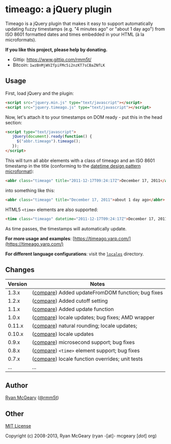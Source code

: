 # timeago: a jQuery plugin

Timeago is a jQuery plugin that makes it easy to support automatically updating
fuzzy timestamps (e.g. "4 minutes ago" or "about 1 day ago") from ISO 8601
formatted dates and times embedded in your HTML (à la microformats).

**If you like this project, please help by donating.**

* Gittip: https://www.gittip.com/rmm5t/
* Bitcoin: `1wzBnMjWVZfpiFMc5i2nzKT7sCBaZNfLK`

## Usage

First, load jQuery and the plugin:

```html
<script src="jquery.min.js" type="text/javascript"></script>
<script src="jquery.timeago.js" type="text/javascript"></script>
```

Now, let's attach it to your timestamps on DOM ready - put this in the head
section:

```html
<script type="text/javascript">
   jQuery(document).ready(function() {
     $("abbr.timeago").timeago();
   });
</script>
```

This will turn all abbr elements with a class of timeago and an ISO 8601
timestamp in the title (conforming to the
[datetime design pattern microformat](https://microformats.org/wiki/datetime-design-pattern)):

```html
<abbr class="timeago" title="2011-12-17T09:24:17Z">December 17, 2011</abbr>
```

into something like this:

```html
<abbr class="timeago" title="December 17, 2011">about 1 day ago</abbr>
```

HTML5 `<time>` elements are also supported:

```html
<time class="timeago" datetime="2011-12-17T09:24:17Z">December 17, 2011</time>
```

As time passes, the timestamps will automatically update.

**For more usage and examples**: [https://timeago.yarp.com/](https://timeago.yarp.com/)

**For different language configurations**: visit the [`locales`](https://github.com/rmm5t/jquery-timeago/tree/master/locales) directory.

## Changes

| Version | Notes                                                            |
|---------|------------------------------------------------------------------|
|   1.3.x | ([compare][compare-1.3]) Added updateFromDOM function; bug fixes |
|   1.2.x | ([compare][compare-1.2]) Added cutoff setting                    |
|   1.1.x | ([compare][compare-1.1]) Added update function                   |
|   1.0.x | ([compare][compare-1.0]) locale updates; bug fixes; AMD wrapper  |
|  0.11.x | ([compare][compare-0.11]) natural rounding; locale updates;      |
|  0.10.x | ([compare][compare-0.10]) locale updates                         |
|   0.9.x | ([compare][compare-0.9]) microsecond support; bug fixes          |
|   0.8.x | ([compare][compare-0.8]) `<time>` element support; bug fixes     |
|   0.7.x | ([compare][compare-0.7]) locale function overrides; unit tests   |
|     ... | ...                                                              |

[compare-1.3]: https://github.com/rmm5t/jquery-timeago/compare/v1.2.0...v1.3.1
[compare-1.2]: https://github.com/rmm5t/jquery-timeago/compare/v1.1.0...v1.2.0
[compare-1.1]: https://github.com/rmm5t/jquery-timeago/compare/v1.0.2...v1.1.0
[compare-1.0]: https://github.com/rmm5t/jquery-timeago/compare/v0.11.4...v1.0.2
[compare-0.11]: https://github.com/rmm5t/jquery-timeago/compare/v0.10.1...v0.11.4
[compare-0.10]: https://github.com/rmm5t/jquery-timeago/compare/v0.9.3...v0.10.1
[compare-0.9]: https://github.com/rmm5t/jquery-timeago/compare/v0.8.2...v0.9.3
[compare-0.8]: https://github.com/rmm5t/jquery-timeago/compare/v0.7.2...v0.8.2
[compare-0.7]: https://github.com/rmm5t/jquery-timeago/compare/v0.6.2...v0.7.2

## Author

[Ryan McGeary](https://ryan.mcgeary.org) ([@rmm5t](https://twitter.com/rmm5t))

## Other

[MIT License](https://www.opensource.org/licenses/mit-license.php)

Copyright (c) 2008-2013, Ryan McGeary (ryan -[at]- mcgeary [*dot*] org)
